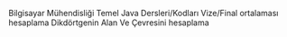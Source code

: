 Bilgisayar Mühendisliği Temel Java Dersleri/Kodları
Vize/Final ortalaması hesaplama
Dikdörtgenin Alan Ve Çevresini hesaplama
